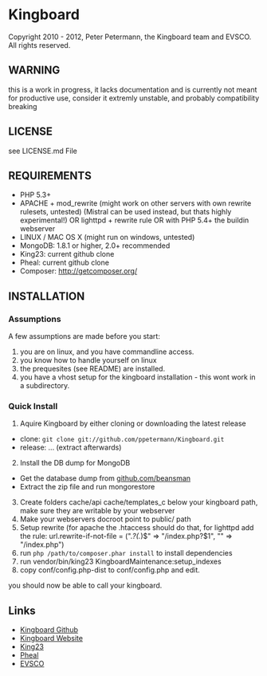 # Kingboard
Copyright 2010 - 2012, Peter Petermann, the Kingboard team and EVSCO.
All rights reserved.

## WARNING
this is a work in progress, it lacks documentation and is currently
not meant for productive use, consider it extremly unstable, and probably
compatibility breaking

## LICENSE
see LICENSE.md File

## REQUIREMENTS
- PHP 5.3+
- APACHE + mod_rewrite (might work on other servers with own rewrite rulesets, untested) (Mistral can be used instead, but thats highly experimental!) OR lighttpd + rewrite rule OR with PHP 5.4+ the buildin webserver
- LINUX / MAC OS X (might run on windows, untested)
- MongoDB: 1.8.1 or higher, 2.0+ recommended
- King23: current github clone
- Pheal: current github clone
- Composer: http://getcomposer.org/

## INSTALLATION
### Assumptions
A few assumptions are made before you start:
1. you are on linux, and you have commandline access.
2. you know how to handle yourself on linux
3. the prequesites (see README) are installed.
4. you have a vhost setup for the kingboard installation - this wont work in a subdirectory.

### Quick Install
1. Aquire Kingboard by either cloning or downloading the latest release
 * clone: `git clone git://github.com/ppetermann/Kingboard.git`
 * release: ... (extract afterwards)
2. Install the DB dump for MongoDB
 * Get the database dump from [github.com/beansman](https://github.com/beansman/CCP-Static-Datadump-to-MongoDB)
 * Extract the zip file and run mongorestore <ExtractPath>
3. Create folders cache/api cache/templates_c below your kingboard path, make sure they are writable by your webserver
4. Make your webservers docroot point to public/ path
5. Setup rewrite (for apache the .htaccess should do that, for lighttpd add the rule: url.rewrite-if-not-file = (".*\?(.*)$" => "/index.php?$1", "" => "/index.php")
6. run `php /path/to/composer.phar install` to install dependencies
7. run vendor/bin/king23 KingboardMaintenance:setup_indexes
8. copy conf/config.php-dist to conf/config.php and edit.

you should now be able to call your kingboard.

## Links
- [Kingboard Github](https://github.com/Kingboard/Kingboard)
- [Kingboard Website](https://kingboard.3rdpartyeve.net)
- [King23](http://king23.net)
- [Pheal](https://github.com/ppetermann/pheal)
- [EVSCO](http://evsco.net)